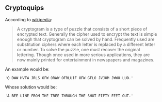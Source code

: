 
Cryptoquips
-----------

According to [wikipedia](http://en.wikipedia.org/wiki/Cryptogram):

>A cryptogram is a type of puzzle that consists of a short piece of encrypted text. Generally the cipher used to encrypt the text is simple enough that cryptogram can be solved by hand. Frequently used are substitution ciphers where each letter is replaced by a different letter or number. To solve the puzzle, one must recover the original lettering. Though once used in more serious applications, they are now mainly printed for entertainment in newspapers and magazines.

An example would be:

    'Q DWW HVTW JRLS OFW ORWW OFRLUIF OFW GFLO JVJOM JWWO LUO.'
	
	
Whose solution would be:

    'A BEE LINE FROM THE TREE THROUGH THE SHOT FIFTY FEET OUT.'
